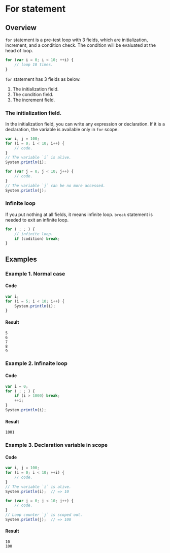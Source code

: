 
# For statement

## Overview

`for` statement is a pre-test loop with 3 fields, which are initialization, increment, and a condition check.
The condition will be evaluated at the head of loop.

```javascript
for (var i = 0; i < 10; ++i) {
    // loop 10 times.
}
```

`for` statement has 3 fields as below.

1. The initialization field.
2. The condition field.
3. The increment field.

### The initialization field.

In the initialization field, you can write any expression or declaration.
If it is a declaration, the variable is available only in `for` scope.

```javascript
var i, j = 100;
for (i = 0; i < 10; i++) {
    // code.
}
// The variable `i` is alive.
System.println(i);

for (var j = 0; j < 10; j++) {
    // code.
}
// The variable `j` can be no more accessed.
System.println(j);
```

### Infinite loop

If you put nothing at all fields, it means infinite loop.
`break` statement is needed to exit an infinite loop.

```javascript
for ( ; ; ) {
    // infinite loop.
    if (codition) break;
}
```

## Examples

### Example 1. Normal case

#### Code

```javascript
var i;
for (i = 5; i < 10; i++) {
    System.println(i);
}
```

#### Result

```
5
6
7
8
9
```

### Example 2. Infinaite loop

#### Code

```javascript
var i = 0;
for ( ; ; ) {
    if (i > 1000) break;
    ++i;
}
System.println(i);
```

#### Result

```
1001
```

### Example 3. Declaration variable in scope

#### Code

```javascript
var i, j = 100;
for (i = 0; i < 10; ++i) {
    // code.
}
// The variable `i` is alive.
System.println(i);  // => 10

for (var j = 0; j < 10; j++) {
    // code.
}
// Loop counter `j` is scoped out.
System.println(j);  // => 100
```

#### Result

```
10
100
```
